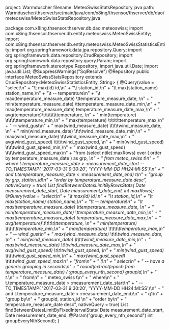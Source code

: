 project: Warmduscher
filename: MeteoSwissStatsRepository.java
path: Warmduscher/thserver/src/main/java/com/x8ing/thsensor/thserver/db/dao/meteoswiss/MeteoSwissStatsRepository.java

package com.x8ing.thsensor.thserver.db.dao.meteoswiss;
import com.x8ing.thsensor.thserver.db.entity.meteoswiss.MeteoSwissEntity;
import com.x8ing.thsensor.thserver.db.entity.meteoswiss.MeteoSwissStatisticsEntity;
import org.springframework.data.jpa.repository.Query;
import org.springframework.data.repository.CrudRepository;
import org.springframework.data.repository.query.Param;
import org.springframework.stereotype.Repository;
import java.util.Date;
import java.util.List;
@SuppressWarnings("SqlResolve")
@Repository
public interface MeteoSwissStatsRepository extends CrudRepository<MeteoSwissStatisticsEntity, String> {
    @Query(value = "select\n" +
            "\t   max(id) id,\n" +
            "\t   station_id,\n" +
            "\t   max(station_name) station_name,\n" +
            "\t   -- temperature\n" +
            "\t   max(temperature_measure_date)  \ttemperature_measure_date, \n" +
            "       min(temperature_measure_date)  \ttemperature_measure_date_min,\n" +
            "       max(temperature_measure_date)    temperature_measure_date_max,\n" +
            "       avg(temperature)\t\t\t\t\ttemperature, \n" +
            "       min(temperature)  \t\t\t\ttemperature_min,\n" +
            "       max(temperature)    \t\t\t\ttemperature_max,\n" +
            "       -- wind_gust\n" +
            "       max(wind_measure_date)  \t\t\twind_measure_date, \n" +
            "       min(wind_measure_date)  \t\t\twind_measure_date_min,\n" +
            "       max(wind_measure_date)    \t\twind_measure_date_max,\n" +
            "       avg(wind_gust_speed) \t\t\twind_gust_speed, \n" +
            "       min(wind_gust_speed)  \t\t\twind_gust_speed_min,\n" +
            "       max(wind_gust_speed)    \t\t\twind_gust_speed_max\n" +
            "from (select ntile(:maxRows) over ( order by temperature_measure_date ) as grp, *\n" +
            "      from meteo_swiss t\n" +
            "      where t.temperature_measure_date > :measurement_date_start  -- TO_TIMESTAMP( '2017-03-31 9:30:20', 'YYYY-MM-DD HH24:MI:SS')\n" +
            "      and t.temperature_measure_date < :measurement_date_end) t\n" +
            "group by grp, station_id\n" +
            "order by temperature_measure_date desc", nativeQuery = true)
    List<MeteoSwissStatisticsEntity> findBetweenDatesLimitByRowsStats(
            Date measurement_date_start,
            Date measurement_date_end,
            int maxRows);
    @Query(value = "select\n" +
            "\t   max(id) id,\n" +
            "\t   station_id,\n" +
            "\t   max(station_name) station_name,\n" +
            "\t   -- temperature\n" +
            "\t   max(temperature_measure_date)  \ttemperature_measure_date, \n" +
            "       min(temperature_measure_date)  \ttemperature_measure_date_min,\n" +
            "       max(temperature_measure_date)    temperature_measure_date_max,\n" +
            "       avg(temperature)\t\t\t\t\ttemperature, \n" +
            "       min(temperature)  \t\t\t\ttemperature_min,\n" +
            "       max(temperature)    \t\t\t\ttemperature_max,\n" +
            "       -- wind_gust\n" +
            "       max(wind_measure_date)  \t\t\twind_measure_date, \n" +
            "       min(wind_measure_date)  \t\t\twind_measure_date_min,\n" +
            "       max(wind_measure_date)    \t\twind_measure_date_max,\n" +
            "       avg(wind_gust_speed) \t\t\twind_gust_speed, \n" +
            "       min(wind_gust_speed)  \t\t\twind_gust_speed_min,\n" +
            "       max(wind_gust_speed)    \t\t\twind_gust_speed_max\n" +
            "from\n" +
            "    (\n" +
            "    select\n" +
            "        -- have a generic grouping in seconds\n" +
            "        round(extract(epoch from temperature_measure_date) / :group_every_nth_second) groupid,\n" +
            "        t.*\n" +
            "    from\n" +
            "        meteo_swiss t\n" +
            "    where\n" +
            "        t.temperature_measure_date > :measurement_date_start\n" +
            "        -- TO_TIMESTAMP( '2017-03-31 9:30:20', 'YYYY-MM-DD HH24:MI:SS')\n" +
            "        and t.temperature_measure_date < :measurement_date_end)\n" +
            "        q1\n" +
            "group by\n" +
            "    groupid, station_id \n" +
            "order by\n" +
            "    temperature_measure_date desc", nativeQuery = true)
    List<MeteoSwissStatisticsEntity> findBetweenDatesLimitByFixedIntervalStats(
            Date measurement_date_start,
            Date measurement_date_end,
            @Param("group_every_nth_second") int groupEveryNthSecond);
}
